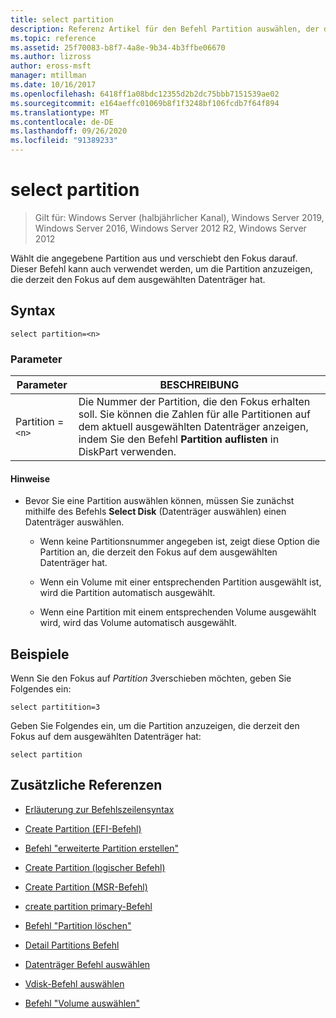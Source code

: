```yaml
---
title: select partition
description: Referenz Artikel für den Befehl Partition auswählen, der die angegebene Partition auswählt und den Fokus darauf verschiebt.
ms.topic: reference
ms.assetid: 25f70083-b8f7-4a8e-9b34-4b3ffbe06670
ms.author: lizross
author: eross-msft
manager: mtillman
ms.date: 10/16/2017
ms.openlocfilehash: 6418ff1a08bdc12355d2b2dc75bbb7151539ae02
ms.sourcegitcommit: e164aeffc01069b8f1f3248bf106fcdb7f64f894
ms.translationtype: MT
ms.contentlocale: de-DE
ms.lasthandoff: 09/26/2020
ms.locfileid: "91389233"
---
```

# <a name="select-partition"></a>select partition

> Gilt für: Windows Server (halbjährlicher Kanal), Windows Server 2019, Windows Server 2016, Windows Server 2012 R2, Windows Server 2012

Wählt die angegebene Partition aus und verschiebt den Fokus darauf. Dieser Befehl kann auch verwendet werden, um die Partition anzuzeigen, die derzeit den Fokus auf dem ausgewählten Datenträger hat.

## <a name="syntax"></a>Syntax

```
select partition=<n>
```

### <a name="parameters"></a>Parameter

| Parameter | BESCHREIBUNG |
|--|--|
| Partition =`<n>` | Die Nummer der Partition, die den Fokus erhalten soll. Sie können die Zahlen für alle Partitionen auf dem aktuell ausgewählten Datenträger anzeigen, indem Sie den Befehl **Partition auflisten** in DiskPart verwenden. |

#### <a name="remarks"></a>Hinweise

- Bevor Sie eine Partition auswählen können, müssen Sie zunächst mithilfe des Befehls **Select Disk** (Datenträger auswählen) einen Datenträger auswählen.

  - Wenn keine Partitionsnummer angegeben ist, zeigt diese Option die Partition an, die derzeit den Fokus auf dem ausgewählten Datenträger hat.

  - Wenn ein Volume mit einer entsprechenden Partition ausgewählt ist, wird die Partition automatisch ausgewählt.

  - Wenn eine Partition mit einem entsprechenden Volume ausgewählt wird, wird das Volume automatisch ausgewählt.

## <a name="examples"></a>Beispiele

Wenn Sie den Fokus auf *Partition 3*verschieben möchten, geben Sie Folgendes ein:

```
select partitition=3
```

Geben Sie Folgendes ein, um die Partition anzuzeigen, die derzeit den Fokus auf dem ausgewählten Datenträger hat:

```
select partition
```

## <a name="additional-references"></a>Zusätzliche Referenzen

- [Erläuterung zur Befehlszeilensyntax](command-line-syntax-key.md)

- [Create Partition (EFI-Befehl)](create-partition-efi.md)

- [Befehl "erweiterte Partition erstellen"](create-partition-extended.md)

- [Create Partition (logischer Befehl)](create-partition-logical.md)

- [Create Partition (MSR-Befehl)](create-partition-msr.md)

- [create partition primary-Befehl](create-partition-primary.md)

- [Befehl "Partition löschen"](delete-partition.md)

- [Detail Partitions Befehl](detail-partition.md)

- [Datenträger Befehl auswählen](select-disk.md)

- [Vdisk-Befehl auswählen](select-vdisk.md)

- [Befehl "Volume auswählen"](select-volume.md)
